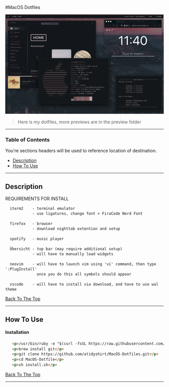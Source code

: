 
#MacOS Dotfiles

![Project Image](/Preview/Fullshow.png)

> Here is my dotfiles, more previews are in the preview folder

---

### Table of Contents
You're sections headers will be used to reference location of destination.

- [Description](#description)
- [How To Use](#how-to-use)

---

## Description

  REQUIREMENTS FOR INSTALL

      
      iterm2    - terminal emulator
                - use ligatures, change font > FiraCode Nerd Font

      firefox   - browser
                - download nighttab extention and setup

      spotify   - music player

      Übersicht - top bar (may require additional setup)
                - will have to manually load widgets

      neovim    - will have to launch vim using 'vi' command, then type ':PlugInstall'
                  once you do this all symbols should appear

      vscode    - will have to install via download, and have to use wal theme


[Back To The Top](#read-me-template)

---

## How To Use

#### Installation

```html
   <p>/usr/bin/ruby -e "$(curl -fsSL https://raw.githubusercontent.com/Homebrew/install/master/install)"</p>
   <p>brew install git</p> 
   <p>git clone https://github.com/atidyshirt/MacOS-Dotfiles.git</p> 
   <p>cd MacOS-Dotfile</p> 
   <p>sh install.sh</p> 
```

[Back To The Top](#read-me-template) 

---
